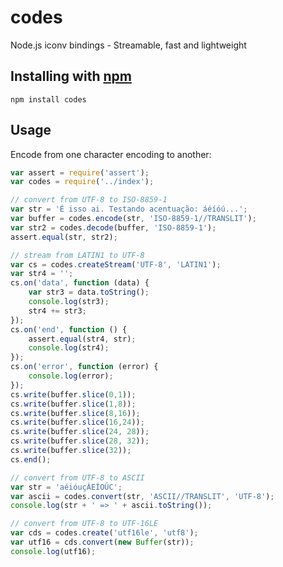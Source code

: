 # codes

Node.js iconv bindings - Streamable, fast and lightweight

## Installing with [npm](http://npmjs.org/)

	npm install codes

## Usage

Encode from one character encoding to another:

```javascript
var assert = require('assert');
var codes = require('../index');

// convert from UTF-8 to ISO-8859-1
var str = 'É isso ai. Testando acentuação: áéíóú...';
var buffer = codes.encode(str, 'ISO-8859-1//TRANSLIT');
var str2 = codes.decode(buffer, 'ISO-8859-1');
assert.equal(str, str2);

// stream from LATIN1 to UTF-8 
var cs = codes.createStream('UTF-8', 'LATIN1');
var str4 = '';
cs.on('data', function (data) {
    var str3 = data.toString();
    console.log(str3);
    str4 += str3;
});
cs.on('end', function () {
    assert.equal(str4, str);
    console.log(str4);
});
cs.on('error', function (error) {
    console.log(error);
});
cs.write(buffer.slice(0,1));
cs.write(buffer.slice(1,8));
cs.write(buffer.slice(8,16));
cs.write(buffer.slice(16,24));
cs.write(buffer.slice(24, 28));
cs.write(buffer.slice(28, 32));
cs.write(buffer.slice(32));
cs.end();

// convert from UTF-8 to ASCII
var str = 'aéióuçÁEÍOÚC';
var ascii = codes.convert(str, 'ASCII//TRANSLIT', 'UTF-8');
console.log(str + ' => ' + ascii.toString());

// convert from UTF-8 to UTF-16LE
var cds = codes.create('utf16le', 'utf8');
var utf16 = cds.convert(new Buffer(str));
console.log(utf16);
```
